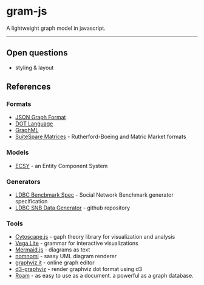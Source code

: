 # gram-js

A lightweight graph model in javascript. 

---

## Open questions

- styling & layout

## References


### Formats

- [JSON Graph Format](http://jsongraphformat.info)
- [DOT Language](https://www.graphviz.org/doc/info/lang.html)
- [GraphML](http://graphml.graphdrawing.org)
- [SuiteSpare Matrices](https://sparse.tamu.edu/about) - Rutherford-Boeing and Matric Market formats

### Models

- [ECSY](https://ecsy.io) - an Entity Component System 

### Generators

- [LDBC Bencbmark Spec](http://ldbc.github.io/ldbc_snb_docs/ldbc-snb-specification.pdf) - Social Network Benchmark generator specification
- [LDBC SNB Data Generator](https://github.com/ldbc/ldbc_snb_datagen) - github repository

### Tools



- [Cytoscape.js](https://js.cytoscape.org) - gaph theory library for visualization and analysis
- [Vega Lite](https://vega.github.io/vega-lite/docs/data.html) - grammar for interactive visualizations
- [Mermaid.js](https://mermaid-js.github.io/mermaid/#/) - diagrams as text
- [nomnoml](https://github.com/skanaar/nomnoml) - sassy UML diagram renderer
- [graphviz.it](http://graphviz.it/) - online graph editor
- [d3-graphviz](https://github.com/magjac/d3-graphviz) - render graphviz dot format using d3
- [Roam](https://roamresearch.com) - as easy to use as a document. a powerful as a graph database.


